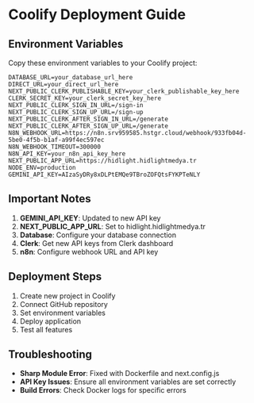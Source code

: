 # Coolify Deployment Guide

## Environment Variables

Copy these environment variables to your Coolify project:

```
DATABASE_URL=your_database_url_here
DIRECT_URL=your_direct_url_here
NEXT_PUBLIC_CLERK_PUBLISHABLE_KEY=your_clerk_publishable_key_here
CLERK_SECRET_KEY=your_clerk_secret_key_here
NEXT_PUBLIC_CLERK_SIGN_IN_URL=/sign-in
NEXT_PUBLIC_CLERK_SIGN_UP_URL=/sign-up
NEXT_PUBLIC_CLERK_AFTER_SIGN_IN_URL=/generate
NEXT_PUBLIC_CLERK_AFTER_SIGN_UP_URL=/generate
N8N_WEBHOOK_URL=https://n8n.srv959585.hstgr.cloud/webhook/933fb04d-5be0-4f5b-b1af-a99f4ec597ec
N8N_WEBHOOK_TIMEOUT=300000
N8N_API_KEY=your_n8n_api_key_here
NEXT_PUBLIC_APP_URL=https://hidlight.hidlightmedya.tr
NODE_ENV=production
GEMINI_API_KEY=AIzaSyDRy8xDLPtEMQe9TBroZOFQtsFYKPTeNLY
```

## Important Notes

1. **GEMINI_API_KEY**: Updated to new API key
2. **NEXT_PUBLIC_APP_URL**: Set to hidlight.hidlightmedya.tr
3. **Database**: Configure your database connection
4. **Clerk**: Get new API keys from Clerk dashboard
5. **n8n**: Configure webhook URL and API key

## Deployment Steps

1. Create new project in Coolify
2. Connect GitHub repository
3. Set environment variables
4. Deploy application
5. Test all features

## Troubleshooting

- **Sharp Module Error**: Fixed with Dockerfile and next.config.js
- **API Key Issues**: Ensure all environment variables are set correctly
- **Build Errors**: Check Docker logs for specific errors
